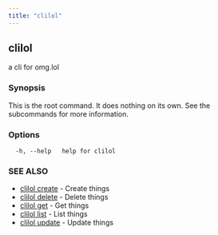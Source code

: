 ```yaml
---
title: "clilol"
---
```

## clilol

a cli for omg.lol

### Synopsis

This is the root command. It does nothing on its own.
See the subcommands for more information.

### Options

```
  -h, --help   help for clilol
```

### SEE ALSO

* [clilol create](clilol_create.md)	 - Create things
* [clilol delete](clilol_delete.md)	 - Delete things
* [clilol get](clilol_get.md)	 - Get things
* [clilol list](clilol_list.md)	 - List things
* [clilol update](clilol_update.md)	 - Update things

